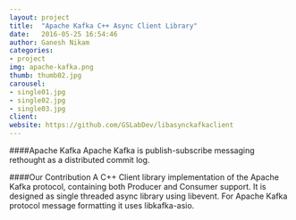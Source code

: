 ```yaml
---
layout: project
title:  "Apache Kafka C++ Async Client Library"
date:   2016-05-25 16:54:46
author: Ganesh Nikam
categories:
- project
img: apache-kafka.png
thumb: thumb02.jpg
carousel:
- single01.jpg
- single02.jpg
- single03.jpg
client: 
website: https://github.com/GSLabDev/libasynckafkaclient
---
```

####Apache Kafka
Apache Kafka is publish-subscribe messaging rethought as a distributed commit log.

####Our Contribution
A C++ Client library implementation of the Apache Kafka protocol, containing both Producer and Consumer support. It is designed as single threaded async library using libevent. For Apache Kafka protocol message formatting it uses libkafka-asio.
